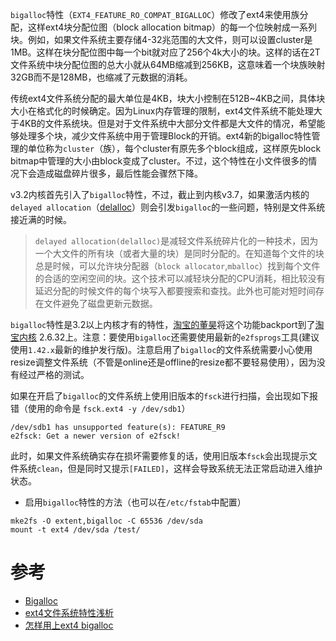 `bigalloc`特性（`EXT4_FEATURE_RO_COMPAT_BIGALLOC`）修改了ext4来使用族分配，这样ext4块分配位图（block allocation bitmap）的每一个位映射成一系列块。例如，如果文件系统主要存储4-32兆范围的大文件，则可以设置cluster是1MB。这样在块分配位图中每一个bit就对应了256个4k大小的块。这样的话在2T文件系统中块分配位图的总大小就从64MB缩减到256KB，这意味着一个块族映射32GB而不是128MB，也缩减了元数据的消耗。

传统ext4文件系统分配的最大单位是4KB，块大小控制在512B~4KB之间，具体块大小在格式化的时候确定。因为Linux内存管理的限制，ext4文件系统不能处理大于4KB的文件系统块。但是对于文件系统中大部分文件都是大文件的情况，希望能够处理多个块，减少文件系统中用于管理Block的开销。ext4新的bigalloc特性管理的单位称为`cluster`（族），每个cluster有原先多个block组成，这样原先block bitmap中管理的大小由block变成了cluster。不过，这个特性在小文件很多的情况下会造成磁盘碎片很多，最后性能会骤然下降。

v3.2内核首先引入了`bigalloc`特性，不过，截止到内核v3.7，如果激活内核的`delayed allocation`（[delalloc](https://ext4.wiki.kernel.org/index.php/Frequently_Asked_Questions#What_is_delayed_allocation_.28delalloc.29.3F_What_are_its_advantages_in_Ext4.3F)）则会引发`bigalloc`的一些问题，特别是文件系统接近满的时候。

> `delayed allocation(delalloc)`是减轻文件系统碎片化的一种技术，因为一个大文件的所有块（或者大量的块）是同时分配的。在知道每个文件的块总是时候，可以允许块分配器（`block allocator`,`mballoc`）找到每个文件的合适的空闲空间的块。这个技术可以减轻块分配的CPU消耗，相比较没有延迟分配的时候文件的每个块写入都要搜索和查找。此外也可能对短时间存在文件避免了磁盘更新元数据。

`bigalloc`特性是3.2以上内核才有的特性，[淘宝的董昊](http://blog.donghao.org)将这个功能backport到了[淘宝内核](http://kernel.taobao.org/git/?p=taobao-kernel.git;a=summary) 2.6.32上。注意：要使用`bigalloc`还需要使用最新的`e2fsprogs`工具(建议使用`1.42.x`最新的维护发行版)。注意启用了`bigalloc`的文件系统需要小心使用resize调整文件系统（不管是online还是offline的resize都不要轻易使用），因为没有经过严格的测试。

如果在开启了`bigalloc`的文件系统上使用旧版本的`fsck`进行扫描，会出现如下报错（使用的命令是 `fsck.ext4 -y /dev/sdb1`）

```
/dev/sdb1 has unsupported feature(s): FEATURE_R9
e2fsck: Get a newer version of e2fsck!
```

此时，如果文件系统确实存在损坏需要修复的话，使用旧版本`fsck`会出现提示文件系统`clean`，但是同时又提示`[FAILED]`，这样会导致系统无法正常启动进入维护状态。

* 启用`bigalloc`特性的方法（也可以在`/etc/fstab`中配置）

```
mke2fs -O extent,bigalloc -C 65536 /dev/sda
mount -t ext4 /dev/sda /test/
```

#  参考

* [Bigalloc](https://ext4.wiki.kernel.org/index.php/Bigalloc)
* [ext4文件系统特性浅析](http://www.cnblogs.com/linghuchong0605/p/4515732.html)
* [怎样用上ext4 bigalloc](http://www.udpwork.com/item/8149.html)